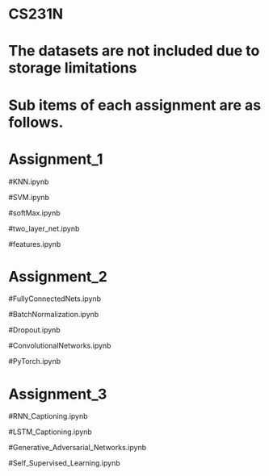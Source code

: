 # CS231N
# The datasets are not included due to storage limitations
# Sub items of each assignment are as follows.
# Assignment_1
  #KNN.ipynb
  
  #SVM.ipynb
  
  #softMax.ipynb

  #two_layer_net.ipynb

  #features.ipynb

# Assignment_2
  #FullyConnectedNets.ipynb

  #BatchNormalization.ipynb

  #Dropout.ipynb

  #ConvolutionalNetworks.ipynb

  #PyTorch.ipynb

# Assignment_3
  #RNN_Captioning.ipynb

  #LSTM_Captioning.ipynb

  #Generative_Adversarial_Networks.ipynb

  #Self_Supervised_Learning.ipynb
